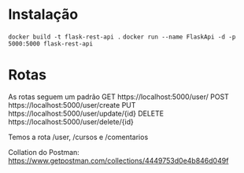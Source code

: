 # Instalação
`docker build -t flask-rest-api .`
`docker run --name FlaskApi -d -p 5000:5000 flask-rest-api`

# Rotas
As rotas seguem um padrão
GET https://localhost:5000/user/
POST https://localhost:5000/user/create
PUT https://localhost:5000/user/update/{id}
DELETE https://localhost:5000/user/delete/{id}

Temos a rota /user, /cursos e /comentarios

Collation do Postman: https://www.getpostman.com/collections/4449753d0e4b846d049f